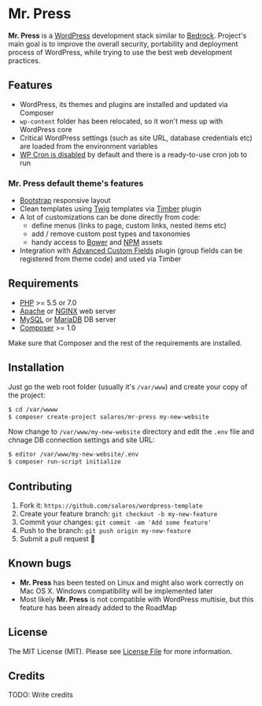 # Mr. Press

**Mr. Press** is a [WordPress](https://wordpress.org/) development stack similar to [Bedrock](https://github.com/roots/bedrock).
Project's main goal is to improve the overall security, portability and deployment process of WordPress, while trying to use the best web development practices.

## Features

* WordPress, its themes and plugins are installed and updated via Composer
* `wp-content` folder has been relocated, so it won't mess up with WordPress core
* Critical WordPress settings (such as site URL, database credentials etc) are loaded from the environment variables
* [WP Cron is disabled](https://www.lucasrolff.com/wordpress/why-wp-cron-sucks/) by default and there is a ready-to-use cron job to run

### Mr. Press default theme's features

* [Bootstrap](http://getbootstrap.com/) responsive layout
* Clean templates using [Twig](http://getbootstrap.com/) templates via [Timber](http://twig.sensiolabs.org/) plugin
* A lot of customizations can be done directly from code:
    * define menus (links to page, custom links, nested items etc)
    * add / remove custom post types and taxonomies
    * handy access to [Bower](http://bower.io/) and [NPM](https://www.npmjs.com/package/npm-assets) assets
* Integration with [Advanced Custom Fields](http://www.advancedcustomfields.com) plugin (group fields can be registered from theme code) and used via Timber

## Requirements

* [PHP](http://php.net/) >= 5.5 or 7.0
* [Apache](https://httpd.apache.org/) or [NGINX](http://nginx.org/en/) web server
* [MySQL](https://www.mysql.com/) or [MariaDB](https://mariadb.org/) DB server
* [Composer](https://getcomposer.org/) >= 1.0

Make sure that Composer and the rest of the requirements are installed.

## Installation

Just go the web root folder (usually it's `/var/www`) and create your copy of the project:

``` bash
$ cd /var/wwww
$ composer create-project salaros/mr-press my-new-website
```

Now change to `/var/www/my-new-website` directory and edit the `.env` file and chnage DB connection settings and site URL:

``` bash
$ editor /var/www/my-new-website/.env
$ composer run-script initialize
```

## Contributing

1. Fork it: `https://github.com/salaros/wordpress-template`
2. Create your feature branch: `git checkout -b my-new-feature`
3. Commit your changes: `git commit -am 'Add some feature'`
4. Push to the branch: `git push origin my-new-feature`
5. Submit a pull request :bear:

## Known bugs

* **Mr. Press** has been tested on Linux and might also work correctly on Mac OS X. Windows compatibility will be implemented later
* Most likely **Mr. Press** is not compatible with WordPress multisie, but this feature has been already added to the RoadMap

## License

The MIT License (MIT). Please see [License File](LICENSE.md) for more information.

## Credits

TODO: Write credits





